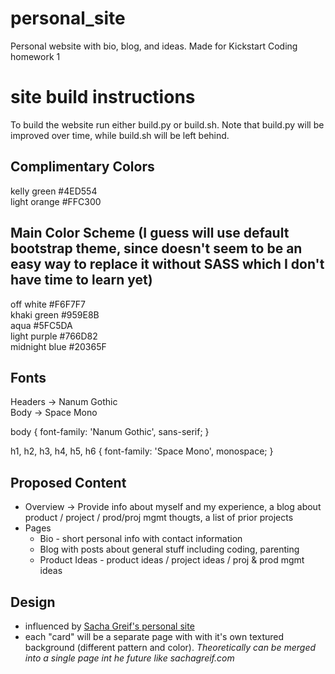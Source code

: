 # personal_site
Personal website with bio, blog, and ideas. Made for Kickstart Coding homework 1

# site build instructions
To build the website run either build.py or build.sh. Note that build.py will be improved over time, while build.sh will be left behind.

## Complimentary Colors
kelly green #4ED554  
light orange #FFC300

## Main Color Scheme (I guess will use default bootstrap theme, since doesn't seem to be an easy way to replace it without SASS which I don't have time to learn yet)
off white #F6F7F7  
khaki green #959E8B  
aqua #5FC5DA  
light purple #766D82  
midnight blue #20365F  

## Fonts
Headers -> Nanum Gothic  
Body -> Space Mono

<link href="https://fonts.googleapis.com/css?family=Nanum+Gothic|Space+Mono&display=swap" rel="stylesheet">

body {
		font-family: 'Nanum Gothic', sans-serif;
	}
	
h1, h2, h3, h4, h5, h6 {
		font-family: 'Space Mono', monospace;
	}

## Proposed Content

* Overview -> Provide info about myself and my experience, a blog about product / project / prod/proj mgmt thougts, a list of prior projects
* Pages
  * Bio - short personal info with contact information
  * Blog with posts about general stuff including coding, parenting
  * Product Ideas - product ideas / project ideas / proj & prod mgmt ideas

## Design 
  * influenced by [Sacha Greif's personal site](http://sachagreif.com/)
  * each "card" will be a separate page with with it's own textured background (different pattern and color). *Theoretically can be merged into a single page int he future like sachagreif.com*



